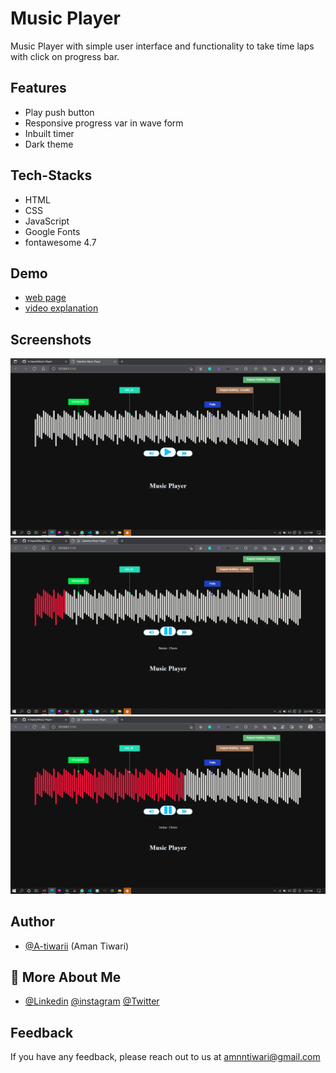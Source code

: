 
# Music Player
Music Player with simple user interface and functionality to take time laps with click on progress bar.




## Features
- Play push button
- Responsive progress var in wave form
- Inbuilt timer 
- Dark theme 


## Tech-Stacks 
- HTML
- CSS
- JavaScript
- Google Fonts 
- fontawesome 4.7


## Demo
- [web page](https://music-player-s.netlify.app/)
- [video explanation ](https://www.loom.com/share/0b3df5e7150d489fb15d59d2e96e42f6)



## Screenshots

![App Screenshot](https://github.com/A-tiwarii/Music-Player-/blob/main/Screenshot%20(556).png)
![App Screenshot](https://github.com/A-tiwarii/Music-Player-/blob/main/Screenshot%20(557).png)
![App Screenshot](https://github.com/A-tiwarii/Music-Player-/blob/main/Screenshot%20(558).png)


## Author

- [@A-tiwarii](https://www.github.com/octokatherine) (Aman Tiwari)


## 🚀 More About Me
- [@Linkedin](https://www.linkedin.com/in/aman-tiwari2/) [@instagram](https://www.instagram.com/the__amantiwari/) [@Twitter](https://twitter.com/The_AmanTiwari)
## Feedback

If you have any feedback, please reach out to us at amnntiwari@gmail.com
